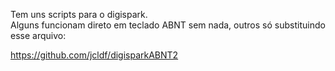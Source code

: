 Tem uns scripts para o digispark.  
Alguns funcionam direto em teclado ABNT sem nada, outros só substituindo esse arquivo:  

https://github.com/jcldf/digisparkABNT2
